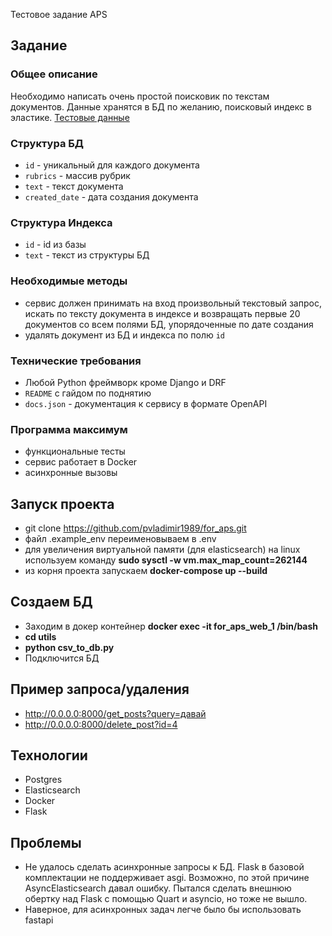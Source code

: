 Тестовое задание APS

## Задание

### Общее описание

Необходимо написать очень простой поисковик по текстам документов.
Данные хранятся в БД по желанию, поисковый индекс в эластике.
[Тестовые данные](https://api.onedrive.com/v1.0/shares/u!aHR0cHM6Ly8xZHJ2Lm1zL3UvcyFBdldqdXEtLW5zblNrYW8yUzVzMnpUTHpNMHBweHc_ZT1RQnJIMGQ/root/content)

### Структура БД

- `id` - уникальный для каждого документа
- `rubrics` - массив рубрик
- `text` - текст документа
- `created_date` - дата создания документа

### Структура Индекса

- `id` - id из базы
- `text` - текст из структуры БД

### Необходимые методы

- сервис должен принимать на вход произвольный текстовый запрос, искать по тексту документа в индексе и возвращать первые 20 документов со всем полями БД, упорядоченные по дате создания
- удалять документ из БД и индекса по полю  `id`

### Технические требования

- Любой Python фреймворк кроме Django и DRF
- `README` с гайдом по поднятию
- `docs.json` - документация к сервису в формате OpenAPI

### Программа максимум

- функциональные тесты
- сервис работает в Docker
- асинхронные вызовы


## Запуск проекта

- git clone https://github.com/pvladimir1989/for_aps.git
- файл .example_env переименовываем в .env
- для увеличения виртуальной памяти (для elasticsearch) на 
linux используем команду **sudo sysctl -w vm.max_map_count=262144**
- из корня проекта запускаем **docker-compose up --build**

## Создаем БД

- Заходим в докер контейнер **docker exec -it for_aps_web_1 /bin/bash**
- **cd utils** 
- **python csv_to_db.py**
- Подключится БД


## Пример запроса/удаления

- http://0.0.0.0:8000/get_posts?query=давай
- http://0.0.0.0:8000/delete_post?id=4

## Технологии

- Postgres
- Elasticsearch
- Docker
- Flask

## Проблемы

- Не удалось сделать асинхронные запросы к БД. Flask в базовой комплектации
не поддерживает asgi. Возможно, по этой причине AsyncElasticsearch давал ошибку.
Пытался сделать внешнюю обертку над Flask с помощью Quart и asyncio, 
но тоже не вышло. 
- Наверное, для асинхронных задач легче было бы использовать fastapi



